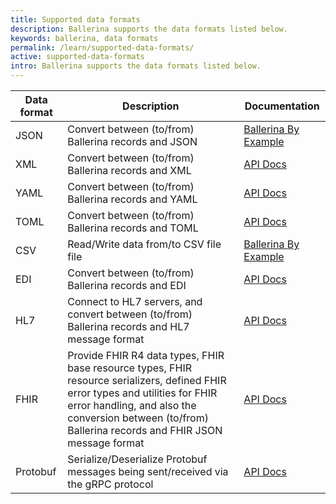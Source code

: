 ```yaml
---
title: Supported data formats
description: Ballerina supports the data formats listed below.
keywords: ballerina, data formats
permalink: /learn/supported-data-formats/
active: supported-data-formats
intro: Ballerina supports the data formats listed below.
---
```


| Data format | Description                                                                                                                                                                                                                               | Documentation                                                                                                                                                                                                                                                                                                                      |
|-------------|-------------------------------------------------------------------------------------------------------------------------------------------------------------------------------------------------------------------------------------------|------------------------------------------------------------------------------------------------------------------------------------------------------------------------------------------------------------------------------------------------------------------------------------------------------------------------------------|
| JSON        | Convert between (to/from) Ballerina records and JSON                                                                                                                                                                                      | <a href="https://ballerina.io/learn/by-example/converting-from-user-defined-type-to-json/ ">Ballerina By Example<a/> |
| XML         | Convert between (to/from) Ballerina records and XML                                                                                                                                                                                       | <a href="https://lib.ballerina.io/ballerina/xmldata/latest">API Docs<a/>                                                                                                                                                                                                                                                           |
| YAML        | Convert between (to/from) Ballerina records and YAML                                                                                                                                                                                      | <a href="https://lib.ballerina.io/ballerina/yaml/latest">API Docs<a/>                                                                                                                                                                                                                                                              |
| TOML        | Convert between (to/from) Ballerina records and TOML                                                                                                                                                                                      | <a href="https://lib.ballerina.io/ballerina/toml/latest">API Docs<a/>                                                                                                                                                                                                                                                              |
| CSV         | Read/Write data from/to CSV file file                                                                                                                                                                                                          | <a href="https://ballerina.io/learn/by-example/io-csv/">Ballerina By Example<a/>                                                                                                                                                                                                                                                         |
| EDI         | Convert between (to/from) Ballerina records and EDI                                                                                                                                                                                       | <a href="https://lib.ballerina.io/ballerina/edi/latest">API Docs<a/>                                                                                                                                                                                                                                                               |
| HL7         | Connect to HL7 servers, and convert between (to/from) Ballerina records and HL7 message format                                                                                                                                            | <a href="https://lib.ballerina.io/ballerinax/health.hl7v23/latest">API Docs<a/>                                                                                                                                                                                                                                                    |
| FHIR        | Provide FHIR R4 data types, FHIR base resource types, FHIR resource serializers, defined FHIR error types and utilities for FHIR error handling, and also the conversion between (to/from) Ballerina records and FHIR JSON message format | <a href="https://lib.ballerina.io/ballerinax/health.fhir.r4/latest">API Docs<a/>                                                                                                                                                                                                                                                   |
| Protobuf    | Serialize/Deserialize Protobuf messages being sent/received via the gRPC protocol                                                                                                                                                         | <a href="https://lib.ballerina.io/ballerina/protobuf/latest">API Docs<a/>                                                                                                                                                                                                                                                          |
